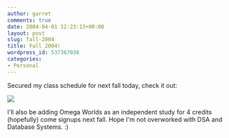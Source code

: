 ```yaml
---
author: garret
comments: true
date: 2004-04-01 12:23:13+00:00
layout: post
slug: fall-2004
title: Fall 2004!
wordpress_id: 537367038
categories:
- Personal
---
```


Secured my class schedule for next fall today, check it out:

![](http://powdahound.com/wp-content/uploads/2010/06/3.Fall_.04.gif)

I'll also be adding Omega Worlds as an independent study for 4 credits (hopefully) come signups next fall. Hope I'm not overworked with DSA and Database Systems. :)
